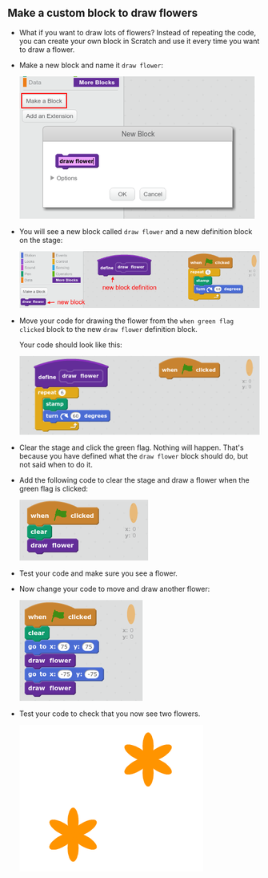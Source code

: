 ## Make a custom block to draw flowers

+ What if you want to draw lots of flowers? Instead of repeating the code, you can create your own block in Scratch and use it every time you want to draw a flower.  

+ Make a new block and name it `draw flower`:

    ![screenshot](images/flower-make-block.png)

+ You will see a new block called `draw flower` and a new definition block on the stage:

    ![screenshot](images/flower-new-block.png)	
	
+ Move your code for drawing the flower from the `when green flag clicked` block to the new `draw flower` definition block. 

	Your code should look like this:
	
	![screenshot](images/flower-defn.png)	
	
+ Clear the stage and click the green flag. Nothing will happen. That's because you have defined what the `draw flower` block should do, but not said when to do it. 

+ Add the following code to clear the stage and draw a flower when the green flag is clicked:

	![screenshot](images/flower-call.png)	
	
+ Test your code and make sure you see a flower. 

+ Now change your code to move and draw another flower:

	![screenshot](images/flower-two-code.png)	
	
+ Test your code to check that you now see two flowers.

	![screenshot](images/flower-two.png)	
	







